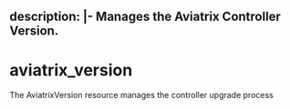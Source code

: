 description: |-
  Manages the Aviatrix Controller Version.
---

# aviatrix_version

The AviatrixVersion resource manages the controller upgrade process
